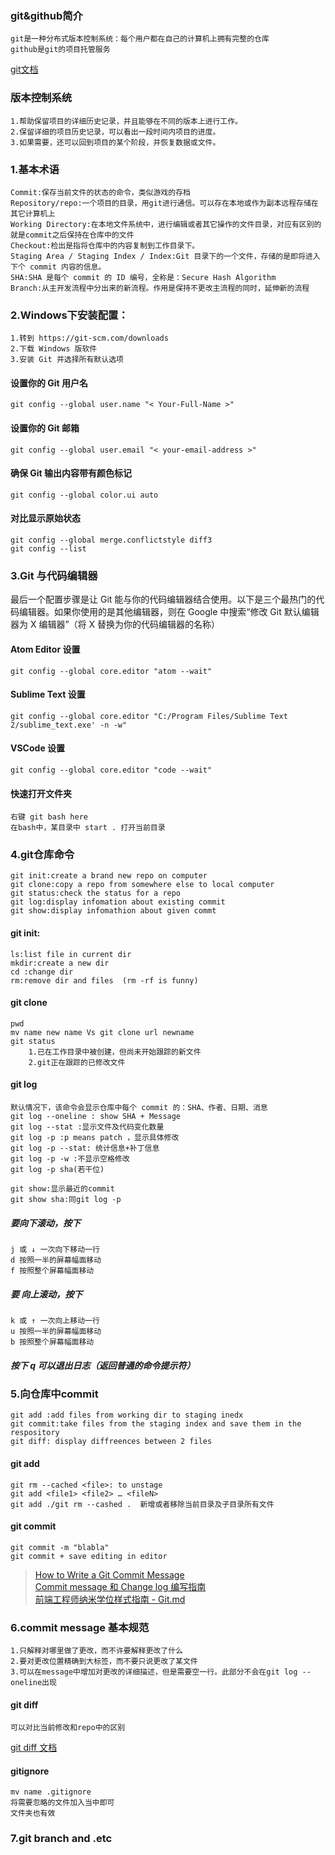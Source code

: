 
### git&github简介
    git是一种分布式版本控制系统：每个用户都在自己的计算机上拥有完整的仓库
    github是git的项目托管服务
[git文档](https://git-scm.com/docs)
### 版本控制系统
    1.帮助保留项目的详细历史记录，并且能够在不同的版本上进行工作。
    2.保留详细的项目历史记录，可以看出一段时间内项目的进度。
    3.如果需要，还可以回到项目的某个阶段，并恢复数据或文件。

### 1.基本术语
    Commit:保存当前文件的状态的命令，类似游戏的存档
    Repository/repo:一个项目的目录，用git进行通信。可以存在本地或作为副本远程存储在其它计算机上
    Working Directory:在本地文件系统中，进行编辑或者其它操作的文件目录，对应有区别的就是commit之后保持在仓库中的文件
    Checkout:检出是指将仓库中的内容复制到工作目录下。
    Staging Area / Staging Index / Index:Git 目录下的一个文件，存储的是即将进入下个 commit 内容的信息。
    SHA:SHA 是每个 commit 的 ID 编号，全称是：Secure Hash Algorithm
    Branch:从主开发流程中分出来的新流程。作用是保持不更改主流程的同时，延伸新的流程
    
    

### 2.Windows下安装配置：
    1.转到 https://git-scm.com/downloads
    2.下载 Windows 版软件
    3.安装 Git 并选择所有默认选项
    
#### 设置你的 Git 用户名
    git config --global user.name "< Your-Full-Name >"
#### 设置你的 Git 邮箱
    git config --global user.email "< your-email-address >"
#### 确保 Git 输出内容带有颜色标记
    git config --global color.ui auto
#### 对比显示原始状态
    git config --global merge.conflictstyle diff3
    git config --list

### 3.Git 与代码编辑器
   最后一个配置步骤是让 Git 能与你的代码编辑器结合使用。以下是三个最热门的代码编辑器。如果你使用的是其他编辑器，则在 Google 中搜索“修改 Git 默认编辑器为 X 编辑器”（将 X 替换为你的代码编辑器的名称）
#### Atom Editor 设置
    git config --global core.editor "atom --wait"
#### Sublime Text 设置
    git config --global core.editor "C:/Program Files/Sublime Text 2/sublime_text.exe' -n -w"
#### VSCode 设置
    git config --global core.editor "code --wait"
#### 快速打开文件夹
    右键 git bash here
    在bash中，某目录中 start . 打开当前目录

### 4.git仓库命令
    git init:create a brand new repo on computer
    git clone:copy a repo from somewhere else to local computer
    git status:check the status for a repo
    git log:display infomation about existing commit
    git show:display infomathion about given commt
#### git init:
    ls:list file in current dir
    mkdir:create a new dir
    cd :change dir
    rm:remove dir and files  (rm -rf is funny)
#### git clone
    pwd
    mv name new name Vs git clone url newname
    git status
        1.已在工作目录中被创建，但尚未开始跟踪的新文件
        2.git正在跟踪的已修改文件
#### git log
    默认情况下，该命令会显示仓库中每个 commit 的：SHA、作者、日期、消息
    git log --oneline : show SHA + Message
    git log --stat :显示文件及代码变化数量
    git log -p :p means patch ，显示具体修改
    git log -p --stat: 统计信息+补丁信息
    git log -p -w :不显示空格修改
    git log -p sha(若干位)
    
    git show:显示最近的commit
    git show sha:同git log -p
   ##### 要向下滚动，按下
    j 或 ↓ 一次向下移动一行
    d 按照一半的屏幕幅面移动
    f 按照整个屏幕幅面移动
   ##### 要 向上滚动，按下
    k 或 ↑ 一次向上移动一行
    u 按照一半的屏幕幅面移动
    b 按照整个屏幕幅面移动
   ##### 按下 q 可以退出日志（返回普通的命令提示符）

    

### 5.向仓库中commit
    git add :add files from working dir to staging inedx
    git commit:take files from the staging index and save them in the respository
    git diff: display diffreences between 2 files
#### git add
    git rm --cached <file>: to unstage
    git add <file1> <file2> … <fileN>
    git add ./git rm --cashed .  新增或者移除当前目录及子目录所有文件
#### git commit 
    git commit -m "blabla"
    git commit + save editing in editor
>[How to Write a Git Commit Message](https://chris.beams.io/posts/git-commit/)  
>[Commit message 和 Change log 编写指南](http://www.ruanyifeng.com/blog/2016/01/commit_message_change_log.html)  
>[前端工程师纳米学位样式指南 - Git.md](https://github.com/udacity/frontend-nanodegree-styleguide-zh/blob/master/%E5%89%8D%E7%AB%AF%E5%B7%A5%E7%A8%8B%E5%B8%88%E7%BA%B3%E7%B1%B3%E5%AD%A6%E4%BD%8D%E6%A0%B7%E5%BC%8F%E6%8C%87%E5%8D%97%20-%20Git.md)
### 6.commit message 基本规范
    1.只解释对哪里做了更改，而不许要解释更改了什么
    2.要对更改位置精确到大标签，而不要只说更改了某文件
    3.可以在message中增加对更改的详细描述，但是需要空一行。此部分不会在git log --oneline出现

#### git diff
    可以对比当前修改和repo中的区别
  [git diff 文档](https://git-scm.com/docs/git-diff)
  
#### gitignore
    mv name .gitignore
    将需要忽略的文件加入当中即可
    文件夹也有效
 

### 7.git branch and .etc
